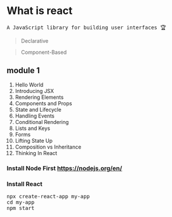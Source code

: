 # What is react 

<pre>
A JavaScript library for building user interfaces &#127942;
</pre>

> Declarative

> Component-Based

## module 1

1. Hello World
2. Introducing JSX
3. Rendering Elements
4. Components and Props
5. State and Lifecycle
6. Handling Events
7. Conditional Rendering
8. Lists and Keys
9. Forms
10. Lifting State Up
11. Composition vs Inheritance
12. Thinking In React

### Install Node First https://nodejs.org/en/

### Install React

<pre>
npx create-react-app my-app
cd my-app
npm start
</pre>


